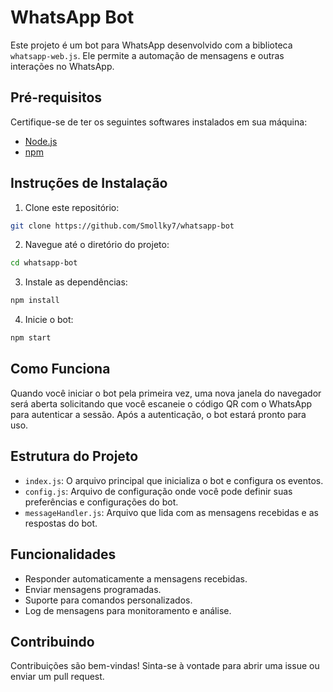 # WhatsApp Bot

Este projeto é um bot para WhatsApp desenvolvido com a biblioteca `whatsapp-web.js`. Ele permite a automação de mensagens e outras interações no WhatsApp.

## Pré-requisitos

Certifique-se de ter os seguintes softwares instalados em sua máquina:

- [Node.js](https://nodejs.org/en/)
- [npm](https://www.npmjs.com/)

## Instruções de Instalação

1. Clone este repositório:

```bash
git clone https://github.com/Smollky7/whatsapp-bot
```

2. Navegue até o diretório do projeto:

```bash
cd whatsapp-bot
```

3. Instale as dependências:

```bash
npm install
```

4. Inicie o bot:

```bash
npm start
```

## Como Funciona

Quando você iniciar o bot pela primeira vez, uma nova janela do navegador será aberta solicitando que você escaneie o código QR com o WhatsApp para autenticar a sessão. Após a autenticação, o bot estará pronto para uso.

## Estrutura do Projeto

- `index.js`: O arquivo principal que inicializa o bot e configura os eventos.
- `config.js`: Arquivo de configuração onde você pode definir suas preferências e configurações do bot.
- `messageHandler.js`: Arquivo que lida com as mensagens recebidas e as respostas do bot.

## Funcionalidades

- Responder automaticamente a mensagens recebidas.
- Enviar mensagens programadas.
- Suporte para comandos personalizados.
- Log de mensagens para monitoramento e análise.

## Contribuindo

Contribuições são bem-vindas! Sinta-se à vontade para abrir uma issue ou enviar um pull request.
